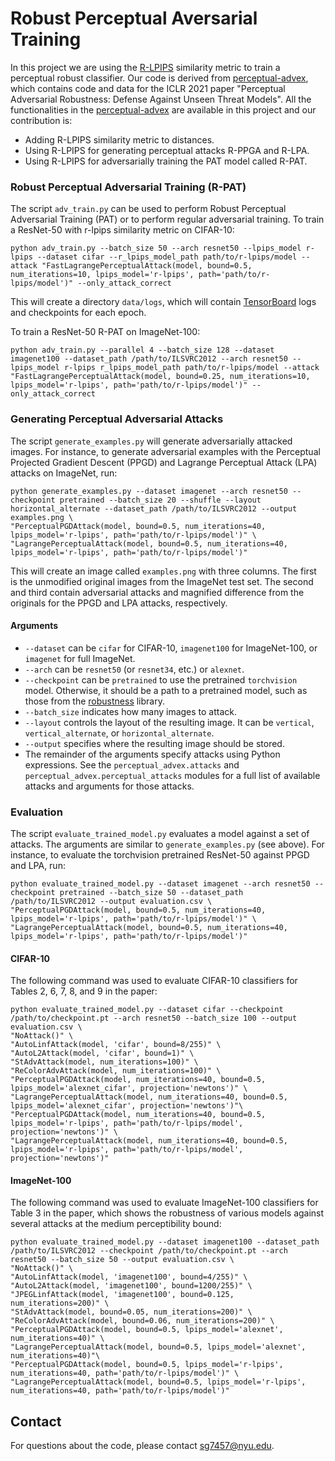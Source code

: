 # Robust Perceptual Aversarial Training
In this project we are using the [R-LPIPS](https://github.com/SaraGhazanfari/R-LPIPS) similarity metric to train a perceptual robust classifier. 
Our code is derived from [perceptual-advex](https://github.com/cassidylaidlaw/perceptual-advex), 
which contains code and data for the ICLR 2021 paper "Perceptual Adversarial Robustness: Defense Against Unseen Threat Models".
All the functionalities in the [perceptual-advex](https://github.com/cassidylaidlaw/perceptual-advex) are available in 
this project and our contribution is:
- Adding R-LPIPS similarity metric to distances.
- Using R-LPIPS for generating perceptual attacks R-PPGA and R-LPA.
- Using R-LPIPS for adversarially training the PAT model called R-PAT.

### Robust Perceptual Adversarial Training (R-PAT)

The script `adv_train.py` can be used to perform Robust Perceptual Adversarial Training (PAT) or to perform regular adversarial training. To train a ResNet-50 with r-lpips similarity metric on CIFAR-10:

    python adv_train.py --batch_size 50 --arch resnet50 --lpips_model r-lpips --dataset cifar --r_lpips_model_path path/to/r-lpips/model --attack "FastLagrangePerceptualAttack(model, bound=0.5, num_iterations=10, lpips_model='r-lpips', path='path/to/r-lpips/model')" --only_attack_correct

This will create a directory `data/logs`, which will contain [TensorBoard](https://www.tensorflow.org/tensorboard) logs and checkpoints for each epoch.

To train a ResNet-50 R-PAT on ImageNet-100:

    python adv_train.py --parallel 4 --batch_size 128 --dataset imagenet100 --dataset_path /path/to/ILSVRC2012 --arch resnet50 --lpips_model r-lpips r_lpips_model_path path/to/r-lpips/model --attack "FastLagrangePerceptualAttack(model, bound=0.25, num_iterations=10, lpips_model='r-lpips', path='path/to/r-lpips/model')" --only_attack_correct

### Generating Perceptual Adversarial Attacks

The script `generate_examples.py` will generate adversarially attacked images. For instance, to generate adversarial examples with the Perceptual Projected Gradient Descent (PPGD) and Lagrange Perceptual Attack (LPA) attacks on ImageNet, run:

    python generate_examples.py --dataset imagenet --arch resnet50 --checkpoint pretrained --batch_size 20 --shuffle --layout horizontal_alternate --dataset_path /path/to/ILSVRC2012 --output examples.png \
    "PerceptualPGDAttack(model, bound=0.5, num_iterations=40, lpips_model='r-lpips', path='path/to/r-lpips/model')" \
    "LagrangePerceptualAttack(model, bound=0.5, num_iterations=40, lpips_model='r-lpips', path='path/to/r-lpips/model')"
    
This will create an image called `examples.png` with three columns. The first is the unmodified original images from the ImageNet test set. The second and third contain adversarial attacks and magnified difference from the originals for the PPGD and LPA attacks, respectively.

#### Arguments

 - `--dataset` can be `cifar` for CIFAR-10, `imagenet100` for ImageNet-100, or `imagenet` for full ImageNet.
 - `--arch` can be `resnet50` (or `resnet34`, etc.) or `alexnet`.
 - `--checkpoint` can be `pretrained` to use the pretrained `torchvision` model. Otherwise, it should be a path to a pretrained model, such as those from the [robustness](https://github.com/MadryLab/robustness) library.
 - `--batch_size` indicates how many images to attack.
 - `--layout` controls the layout of the resulting image. It can be `vertical`, `vertical_alternate`, or `horizontal_alternate`.
 - `--output` specifies where the resulting image should be stored.
 - The remainder of the arguments specify attacks using Python expressions. See  the `perceptual_advex.attacks` and `perceptual_advex.perceptual_attacks` modules for a full list of available attacks and arguments for those attacks.
 
### Evaluation

The script `evaluate_trained_model.py` evaluates a model against a set of attacks. The arguments are similar to `generate_examples.py` (see above). For instance, to evaluate the torchvision pretrained ResNet-50 against PPGD and LPA, run:

    python evaluate_trained_model.py --dataset imagenet --arch resnet50 --checkpoint pretrained --batch_size 50 --dataset_path /path/to/ILSVRC2012 --output evaluation.csv \
    "PerceptualPGDAttack(model, bound=0.5, num_iterations=40, lpips_model='r-lpips', path='path/to/r-lpips/model')" \
    "LagrangePerceptualAttack(model, bound=0.5, num_iterations=40, lpips_model='r-lpips', path='path/to/r-lpips/model')"

#### CIFAR-10

The following command was used to evaluate CIFAR-10 classifiers for Tables 2, 6, 7, 8, and 9 in the paper:

    python evaluate_trained_model.py --dataset cifar --checkpoint /path/to/checkpoint.pt --arch resnet50 --batch_size 100 --output evaluation.csv \
    "NoAttack()" \
    "AutoLinfAttack(model, 'cifar', bound=8/255)" \
    "AutoL2Attack(model, 'cifar', bound=1)" \
    "StAdvAttack(model, num_iterations=100)" \
    "ReColorAdvAttack(model, num_iterations=100)" \
    "PerceptualPGDAttack(model, num_iterations=40, bound=0.5, lpips_model='alexnet_cifar', projection='newtons')" \
    "LagrangePerceptualAttack(model, num_iterations=40, bound=0.5, lpips_model='alexnet_cifar', projection='newtons')"\
    "PerceptualPGDAttack(model, num_iterations=40, bound=0.5, lpips_model='r-lpips', path='path/to/r-lpips/model', projection='newtons')" \
    "LagrangePerceptualAttack(model, num_iterations=40, bound=0.5, lpips_model='r-lpips', path='path/to/r-lpips/model', projection='newtons')"

#### ImageNet-100

The following command was used to evaluate ImageNet-100 classifiers for Table 3 in the paper, which shows the robustness of various models against several attacks at the medium perceptibility bound:

    python evaluate_trained_model.py --dataset imagenet100 --dataset_path /path/to/ILSVRC2012 --checkpoint /path/to/checkpoint.pt --arch resnet50 --batch_size 50 --output evaluation.csv \
    "NoAttack()" \
    "AutoLinfAttack(model, 'imagenet100', bound=4/255)" \
    "AutoL2Attack(model, 'imagenet100', bound=1200/255)" \
    "JPEGLinfAttack(model, 'imagenet100', bound=0.125, num_iterations=200)" \
    "StAdvAttack(model, bound=0.05, num_iterations=200)" \
    "ReColorAdvAttack(model, bound=0.06, num_iterations=200)" \
    "PerceptualPGDAttack(model, bound=0.5, lpips_model='alexnet', num_iterations=40)" \
    "LagrangePerceptualAttack(model, bound=0.5, lpips_model='alexnet', num_iterations=40)"\
    "PerceptualPGDAttack(model, bound=0.5, lpips_model='r-lpips', num_iterations=40, path='path/to/r-lpips/model')" \
    "LagrangePerceptualAttack(model, bound=0.5, lpips_model='r-lpips', num_iterations=40, path='path/to/r-lpips/model')"

## Contact

For questions about the code, please contact sg7457@nyu.edu.
